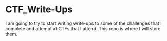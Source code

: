 # CTF_Write-Ups
I am going to try to start writing write-ups to some of the challenges that I complete and attempt at CTFs that I attend.
This repo is where I will store them.
